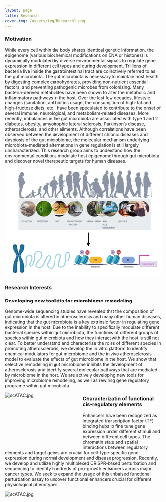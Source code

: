 ```yaml
---
layout: page
title: Research
cover-img: /assets/img/Research1.png
---
```


### Motivation

While every cell within the body shares identical genetic information, the epigenome (various biochemical modifications on DNA or histones) is dynamically modulated by diverse environmental signals to regulate gene expression in different cell types and during development. Trillions of bacteria live inside the gastrointestinal tract are collectively referred to as the gut microbiota. The gut microbiota is necessary to maintain host health by digesting complex carbohydrates, providing non-nutrient essential factors, and preventing pathogenic microbes from colonizing. Many bacteria-derived metabolites have been shown to alter the metabolic and inflammatory pathways in the host. Over the last few decades, lifestyle changes (sanitation, antibiotics usage, the consumption of high-fat and high-fructose diets, etc.) have been speculated to contribute to the onset of several immune, neurological, and metabolism-related diseases. More recently, imbalances in the gut microbiota are associated with type 1 and 2 diabetes, obesity, amyotrophic lateral sclerosis, Parkinson’s disease, atherosclerosis, and other ailments. Although correlations have been observed between the development of different chronic diseases and dysbiosis of the gut microbiome, the molecular mechanism underlying microbiota-mediated alternations in gene regulation is still largely uncharacterized. This research group aims to understand how the environmental conditions modulate host epigenome through gut microbiota and discover novel therapeutic targets for human diseases.

![Image of research](/assets/img/Research.png)

### Research Interests

<h3> Developing new toolkits for microbiome remodeling </h3>

Genome-wide sequencing studies have revealed that the composition of gut microbiota is altered in atherosclerosis and many other human diseases, indicating that the gut microbiota is a key extrinsic factor in regulating gene expression in the host. Due to the inability to specifically modulate different bacterial species within gut microbiota, the functions of different groups of species within gut microbiota and how they interact with the host is still not clear. To better understand and characterize the roles of different species in promoting atherosclerosis, we develop the in vitro platform to identify chemical modulators for gut microbiome and the in vivo atherosclerosis model to evaluate the effects of gut microbiome in the host. We show that selective remodeling in gut microbiome inhibits the development of atherosclerosis and identify several molecular pathways that are mediated by microbiome in the host. We are actively developing new tools for improving microbiome remodeling, as well as rewiring gene regulatory programe within gut microbiota. 

<img alt="scATAC.jpg" align="left" src="media/research/scATAC.jpg" width="250" height="170"/>


<h3> Characterizatin of functional cis-regulatory elements </h3>

Enhancers have been recognized as integrated transcription factor (TF) binding hubs to fine tune gene expression under different stimuli and between different cell types. The chromatin state and spatial interactions between regulatory elements and target genes are crucial for cell-type-specific gene expression during normal development and disease progression. Recently, we develop and utilize highly multiplexed CRISPR-based perturbation and sequencing to identify hundreds of pro-growth enhancers across major cancer types. We seek to expand the usage of this unbaised functional perturbation assay to uncover functional enhancers crucial for different physiological phenotypes.

<img alt="scATAC.jpg" align="left" src="media/research/scATAC.jpg" width="250" height="170"/>









